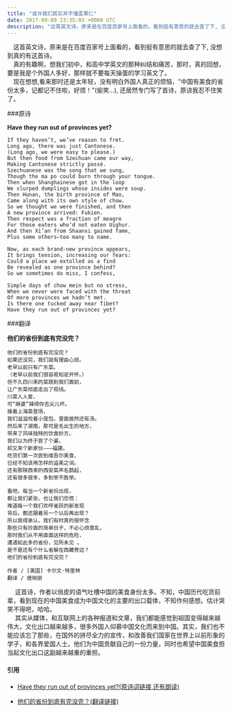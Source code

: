 ```yaml
---
title: "或许我们其实并不懂歪果仁"
date: 2017-09-09 23:35:03 +0000 UTC
description: "这首英文诗，原来是在百度百家号上面看的，看到挺有意思的就去查了下, 没想到真的有这首诗。  真的有趣啊，想我们初中，和高中学英文的那种纠结和痛苦，那时，真的回想，要是我是个外国人多好，那样就不要每天操蛋的学习英文了。  现在想想,看来那时还是太年轻，没有明白外国人真正的烦恼，”中国有美食的省份太多，记都记不住啦，好烦！”(偷笑…), 还居然专门写了首诗，原谅我忍不住笑了。原诗Have they"
---
```

<p class="verse">
&ensp;&ensp;这首英文诗，原来是在百度百家号上面看的，看到挺有意思的就去查了下, 没想到真的有这首诗。<br/>
&ensp;&ensp;真的有趣啊，想我们初中，和高中学英文的那种纠结和痛苦，那时，真的回想，要是我是个外国人多好，那样就不要每天操蛋的学习英文了。<br/>
&ensp;&ensp;现在想想,看来那时还是太年轻，没有明白外国人真正的烦恼，"中国有美食的省份太多，记都记不住啦，好烦！"(偷笑&#x2026;), 还居然专门写了首诗，原谅我忍不住笑了。
</p>


###原诗

**Have they run out of provinces yet?**

```example
If they haven’t, we’ve reason to fret. 
Long ago, there was just Cantonese. 
(Long ago, we were easy to please.) 
But then food from Szechuan came our way, 
Making Cantonese strictly passé. 
Szechuanese was the song that we sung, 
Though the ma po could burn through your tongue.
Then when Shanghainese got in the loop
We slurped dumplings whose insides were soup.
Then Hunan, the birth province of Mao,
Came along with its own style of chow.
So we thought we were finished, and then
A new province arrived: Fukien.
Then respect was a fraction of meagre
For those eaters who’d not eaten Uighur.
And then Xi’an from Shaanxi gained fame,
Plus some others—too many to name.

Now, as each brand-new province appears,
It brings tension, increasing our fears:
Could a place we extolled as a find
Be revealed as one province behind?
So we sometimes do miss, I confess,

Simple days of chow mein but no stress,
When we never were faced with the threat
Of more provinces we hadn’t met.
Is there one tucked away near Tibet?
Have they run out of provinces yet?
```

###翻译

**他们的省份到底有完没完？**

```example
他们的省份到底有完没完？ 
如果还没完，我们就有理由心烦。
老早以前只有广东菜。 
（老早以前我们很容易知足开怀。） 
但不久四川来的菜跳到我们面前， 
让广东菜彻底走出了视线。 
川菜人人爱， 
可“麻婆”辣得你舌尖儿坏。 
接着上海菜登场， 
我们滋滋咬着小笼包，里面居然还有汤。 
然后来了湖南，那可是毛出生的地方， 
带来了风味独特的饮食妙方。 
我们以为终于尝了个遍， 
却又来个新家伙———福建。 
吃货们第一次尝到维吾尔美食，
已经不知该用怎样的溢美之词。 
还有那陕西来的西安菜声名鹊起， 
还有很多很多，多到举不胜举。 

看吧，每当一个新省份出现， 
都让我们紧张，也让我们恐慌： 
难道每一个我们欢呼雀跃的新发现 
背后，都还跟着另一个以后再出现？ 
所以我得承认，我们有时真的很怀念 
那些只有炒面的简单日子，不必心烦意乱， 
那时我们从不用直面这样的危险， 
遭遇如此多的省份，见所未见 。 
是不是还有个什么省躲在西藏旁边？ 
他们的省份到底有完没完？ 

作者 / [美国] 卡尔文·特里林 
翻译 / 唐晓丽
```

<p class="verse">

&ensp;&ensp; 这首诗，作者以俏皮的语气吐槽中国的美食身份太多。不知，中国历代吃货前辈，看到现在的中国美食成为中国文化的主要的出口载体，不知作何感想。估计哭笑不得吧，哈哈。<br/>
&ensp;&ensp; 其实从媒体，和互联网上的各种报道和文章，我们都能感觉到祖国变得越来越伟大，文化出口越来越多，很多外国人仰慕中国文化而来到中国。其实，我们也不能应该忘了那些，在国外的拼尽全力的宣传，和改善我们国家在世界上以前形象的学子，和各界爱国人士。他们为中国贡献自己的一份力量，同时也希望中国美食担当起文化出口这副越来越重的重担。
</p>


#### 引用

-   [Have they run out of provinces yet?(原诗词链接,还有朗读)](http://www.newyorker.com/magazine/2016/04/04/have-they-run-out-of-provinces-yet-by-calvin-trillin)

-   [他们的省份到底有完没完？(翻译链接)](http://www.bedtimepoem.com/?p=7755)
 




























































































